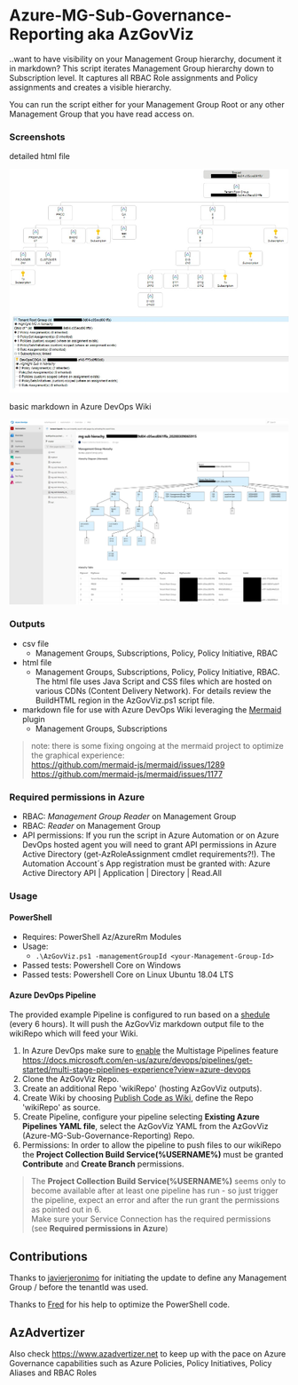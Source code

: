 # Azure-MG-Sub-Governance-Reporting aka AzGovViz

..want to have visibility on your Management Group hierarchy, document it in markdown? This script iterates Management Group hierarchy down to Subscription level. It captures all RBAC Role assignments and Policy assignments and creates a visible hierarchy.

You can run the script either for your Management Group Root or any other Management Group that you have read access on.

### Screenshots

detailed html file

![alt text](img/mg-sub-governance-reporting.jpg "example output")

basic markdown in Azure DevOps Wiki

![alt text](img/mg-sub-governance-reporting_md.jpg "example output")

### Outputs

* csv file
  * Management Groups, Subscriptions, Policy, Policy Initiative, RBAC
* html file
  * Management Groups, Subscriptions, Policy, Policy Initiative, RBAC. The html file uses Java Script and CSS files which are hosted on various CDNs (Content Delivery Network). For details review the BuildHTML region in the AzGovViz.ps1 script file.
* markdown file for use with Azure DevOps Wiki leveraging the [Mermaid](https://docs.microsoft.com/en-us/azure/devops/release-notes/2019/sprint-158-update#mermaid-diagram-support-in-wiki) plugin
  * Management Groups, Subscriptions

> note: there is some fixing ongoing at the mermaid project to optimize the graphical experience:  
 <https://github.com/mermaid-js/mermaid/issues/1289>  
 <https://github.com/mermaid-js/mermaid/issues/1177>

### Required permissions in Azure

* RBAC: _Management Group Reader_ on Management Group
* RBAC: _Reader_ on Management Group
* API permissions: If you run the script in Azure Automation or on Azure DevOps hosted agent you will need to grant API permissions in Azure Active Directory (get-AzRoleAssignment cmdlet requirements?!). The Automation Account´s App registration must be granted with: Azure Active Directory API | Application | Directory | Read.All

### Usage

#### PowerShell

* Requires: PowerShell Az/AzureRm Modules
* Usage:  
  * `.\AzGovViz.ps1 -managementGroupId <your-Management-Group-Id>`
* Passed tests: Powershell Core on Windows
* Passed tests: Powershell Core on Linux Ubuntu 18.04 LTS

#### Azure DevOps Pipeline

The provided example Pipeline is configured to run based on a [shedule](https://docs.microsoft.com/en-us/azure/devops/pipelines/build/triggers?view=azure-devops&tabs=yaml#scheduled-triggers) (every 6 hours). It will push the AzGovViz markdown output file to the wikiRepo which will feed your Wiki.

1. In Azure DevOps make sure to [enable](https://docs.microsoft.com/en-us/azure/devops/project/navigation/preview-features?view=azure-devops&tabs=new-account-enabled) the Multistage Pipelines feature <https://docs.microsoft.com/en-us/azure/devops/pipelines/get-started/multi-stage-pipelines-experience?view=azure-devops>
2. Clone the AzGovViz Repo.
3. Create an additional Repo 'wikiRepo' (hosting AzGovViz outputs).
4. Create Wiki by choosing [Publish Code as Wiki](https://docs.microsoft.com/en-us/azure/devops/project/wiki/publish-repo-to-wiki?view=azure-devops&tabs=browser), define the Repo 'wikiRepo' as source.
5. Create Pipeline, configure your pipeline selecting __Existing Azure Pipelines YAML file__, select the AzGovViz YAML from the AzGovViz (Azure-MG-Sub-Governance-Reporting) Repo.
6. Permissions: In order to allow the pipeline to push files to our wikiRepo the __Project Collection Build Service(%USERNAME%)__ must be granted __Contribute__ and __Create Branch__ permissions.

> The __Project Collection Build Service(%USERNAME%)__ seems only to become available after at least one pipeline has run - so just trigger the pipeline, expect an error and after the run grant the permissions as pointed out in 6.  
> Make sure your Service Connection has the required permissions (see __Required permissions in Azure__)

## Contributions

Thanks to [javierjeronimo](https://github.com/javierjeronimo) for initiating the update to define any Management Group / before the tenantId was used.

Thanks to [Fred](https://github.com/FriedrichWeinmann) for his help to optimize the PowerShell code.

## AzAdvertizer

Also check <https://www.azadvertizer.net> to keep up with the pace on Azure Governance capabilities such as Azure Policies, Policy Initiatives, Policy Aliases and RBAC Roles
